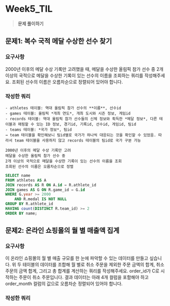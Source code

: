 # Week5_TIL
> **문제 풀이하기**

## 문제1: 복수 국적 메달 수상한 선수 찾기

### 요구사항
2000년 이후의 메달 수상 기록만 고려했을 때, 메달을 수상한 올림픽 참가 선수 중 2개 이상의 국적으로 메달을 수상한 기록이 있는 선수의 이름을 조회하는 쿼리를 작성해주세요. 조회된 선수의 이름은 오름차순으로 정렬되어 있어야 합니다.

### 작성한 쿼리

```
- athletes 테이블: 역대 올림픽 참가 선수의 **이름**, 선수id
- games 테이블: 올림픽 *개최 연도*, 개최 도시와 시즌 정보, 게임id
- records 테이블: 역대 올림픽 참가 선수들의 신체 정보와 획득한 *메달 정보*, 다른 테이블과 매핑할 수 있는 ID 정보, 경기id, 기록id, 선수id, 게임id, 팀id
- teams 테이블: *국가 정보*, 팀id
→ team 테이블을 확인해보니 팀id별로 국가가 하나씩 대응되는 것을 확인할 수 있었음. 따라서 team 테이블을 사용하지 않고 records 테이블의 팀id로 국가 구분 가능

2000년 이후의 메달 수상 기록만 고려
메달을 수상한 올림픽 참가 선수 중
2개 이상의 국적으로 메달을 수상한 기록이 있는 선수의 이름을 조회
조회된 선수의 이름은 오름차순으로 정렬
```

```sql
SELECT name
FROM athletes AS A
JOIN records AS R ON A.id = R.athlete_id
JOIN games AS G ON R.game_id = G.id
WHERE G.year >= 2000
    AND R.medal IS NOT NULL
GROUP BY R.athlete_id
HAVING count(DISTINCT R.team_id) >= 2
ORDER BY name;
```

## 문제2: 온라인 쇼핑몰의 월 별 매출액 집계

### 요구사항
이 온라인 쇼핑몰의 월 별 매출 규모를 한 눈에 파악할 수 있는 데이터를 만들고 싶습니다. 위 두 테이블의 데이터를 조합해 월 별로 취소 주문을 제외한 주문 금액의 합계, 취소 주문의 금액 합계, 그리고 총 합계를 계산하는 쿼리를 작성해주세요. order_id가 C로 시작하는 주문이 취소 주문입니다. 결과 데이터는 아래 4개 컬럼을 포함해야 하고 order_month 컬럼의 값으로 오름차순 정렬되어 있어야 합니다.

### 작성한 쿼리
```sql

```